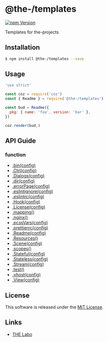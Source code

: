 @the-/templates
==========

<!---
This file is generated by the-tmpl. Do not update manually.
--->

<!-- Badge Start -->
<a name="badges"></a>

[![npm Version][bd_npm_shield_url]][bd_npm_url]

[bd_repo_url]: https://github.com/the-labo/the
[bd_travis_url]: http://travis-ci.org/the-labo/the
[bd_travis_shield_url]: http://img.shields.io/travis/the-labo/the.svg?style=flat
[bd_travis_com_url]: http://travis-ci.com/the-labo/the
[bd_travis_com_shield_url]: https://api.travis-ci.com/the-labo/the.svg?token=
[bd_license_url]: https://github.com/the-labo/the/blob/master/LICENSE
[bd_npm_url]: http://www.npmjs.org/package/@the-/templates
[bd_npm_shield_url]: http://img.shields.io/npm/v/@the-/templates.svg?style=flat
[bd_standard_url]: http://standardjs.com/
[bd_standard_shield_url]: https://img.shields.io/badge/code%20style-standard-brightgreen.svg

<!-- Badge End -->


<!-- Description Start -->
<a name="description"></a>

Templates for the-projects

<!-- Description End -->


<!-- Overview Start -->
<a name="overview"></a>



<!-- Overview End -->


<!-- Sections Start -->
<a name="sections"></a>

<!-- Section from "doc/readme/01.Installation.md.hbs" Start -->

<a name="section-doc-readme-01-installation-md"></a>

Installation
-----

```bash
$ npm install @the-/templates --save
```


<!-- Section from "doc/readme/01.Installation.md.hbs" End -->

<!-- Section from "doc/readme/02.Usage.md.hbs" Start -->

<a name="section-doc-readme-02-usage-md"></a>

Usage
---------

```javascript
'use strict'

const coz = require('coz')
const { Readme } = require('@the-/templates')

const bud = Readme({
  pkg: { name: 'foo', version: 'bar' },
})

coz.render(bud,)

```


<!-- Section from "doc/readme/02.Usage.md.hbs" End -->


<!-- Sections Start -->

<a name="api"></a>

## API Guide

### function
- [.bin(config)](./doc/api/api.md#module_@the-/templates.bin)
- [.Ctrl(config)](./doc/api/api.md#module_@the-/templates.Ctrl)
- [.Dialogs(config)](./doc/api/api.md#module_@the-/templates.Dialogs)
- [.dir(config)](./doc/api/api.md#module_@the-/templates.dir)
- [.errorPage(config)](./doc/api/api.md#module_@the-/templates.errorPage)
- [.eslintignore(config)](./doc/api/api.md#module_@the-/templates.eslintignore)
- [.eslintrc(config)](./doc/api/api.md#module_@the-/templates.eslintrc)
- [.Hook(config)](./doc/api/api.md#module_@the-/templates.Hook)
- [.License(config)](./doc/api/api.md#module_@the-/templates.License)
- [.mapping()](./doc/api/api.md#module_@the-/templates.mapping)
- [.nginx()](./doc/api/api.md#module_@the-/templates.nginx)
- [.pcssVars(config)](./doc/api/api.md#module_@the-/templates.pcssVars)
- [.prettierrc(config)](./doc/api/api.md#module_@the-/templates.prettierrc)
- [.Readme(config)](./doc/api/api.md#module_@the-/templates.Readme)
- [.Resources()](./doc/api/api.md#module_@the-/templates.Resources)
- [.Scene(config)](./doc/api/api.md#module_@the-/templates.Scene)
- [.scopes()](./doc/api/api.md#module_@the-/templates.scopes)
- [.Stateful(config)](./doc/api/api.md#module_@the-/templates.Stateful)
- [.Stateless(config)](./doc/api/api.md#module_@the-/templates.Stateless)
- [.Stream(config)](./doc/api/api.md#module_@the-/templates.Stream)
- [.test()](./doc/api/api.md#module_@the-/templates.test)
- [.vhost(config)](./doc/api/api.md#module_@the-/templates.vhost)
- [.View(config)](./doc/api/api.md#module_@the-/templates.View)

<!-- LICENSE Start -->
<a name="license"></a>

License
-------
This software is released under the [MIT License](https://github.com/the-labo/the/blob/master/LICENSE).

<!-- LICENSE End -->


<!-- Links Start -->
<a name="links"></a>

Links
------

+ [THE Labo][the_labo_url]

[the_labo_url]: https://github.com/the-labo

<!-- Links End -->
